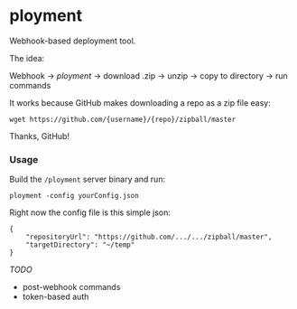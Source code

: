 # ployment

Webhook-based deployment tool.

The idea:

Webhook -> *ployment* -> download .zip -> unzip -> copy to directory -> run commands


It works because GitHub makes downloading a repo as a zip file easy:

```
wget https://github.com/{username}/{repo}/zipball/master
```

Thanks, GitHub!

### Usage

Build the `/ployment` server binary and run:

```
ployment -config yourConfig.json
```

Right now the config file is this simple json:

```
{
	"repositoryUrl": "https://github.com/.../.../zipball/master",
	"targetDirectory": "~/temp"
}
```

_TODO_

* post-webhook commands
* token-based auth
